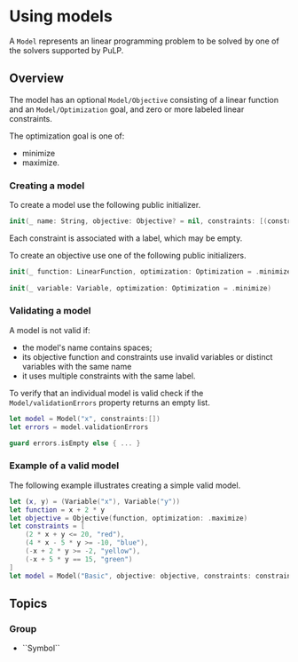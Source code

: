 # Using models

A ``Model`` represents an linear programming problem to be solved by one of the solvers supported by PuLP.

## Overview

The model has an optional ``Model/Objective`` consisting of a linear function and an ``Model/Optimization`` goal, and zero or more labeled linear constraints.

The optimization goal is one of:
* minimize
* maximize.

### Creating a model

To create a model use the following public initializer.

```swift
init(_ name: String, objective: Objective? = nil, constraints: [(constraint: LinearConstraint, name: String)]
```

Each constraint is associated with a label, which may be empty.

To create an objective use one of the following public initializers.

```swift
init(_ function: LinearFunction, optimization: Optimization = .minimize)
    
init(_ variable: Variable, optimization: Optimization = .minimize)
```
    
### Validating a model

A model is not valid if:
* the model's name contains spaces;
* its objective function and constraints use invalid variables or distinct variables with the same name
* it uses multiple constraints with the same label.

To verify that an individual model is valid check if the ``Model/validationErrors`` property returns an empty list.

```swift
let model = Model("x", constraints:[])  
let errors = model.validationErrors

guard errors.isEmpty else { ... }
```

### Example of a valid model

The following example illustrates creating a simple valid model.

```swift
let (x, y) = (Variable("x"), Variable("y"))    
let function = x + 2 * y    
let objective = Objective(function, optimization: .maximize)    
let constraints = [    
    (2 * x + y <= 20, "red"),        
    (4 * x - 5 * y >= -10, "blue"),        
    (-x + 2 * y >= -2, "yellow"),        
    (-x + 5 * y == 15, "green")        
]    
let model = Model("Basic", objective: objective, constraints: constraints)
```

## Topics

### <!--@START_MENU_TOKEN@-->Group<!--@END_MENU_TOKEN@-->

- <!--@START_MENU_TOKEN@-->``Symbol``<!--@END_MENU_TOKEN@-->
